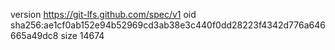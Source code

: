 version https://git-lfs.github.com/spec/v1
oid sha256:ae1cf0ab152e94b52969cd3ab38e3c440f0dd28223f4342d776a646665a49dc8
size 14674
